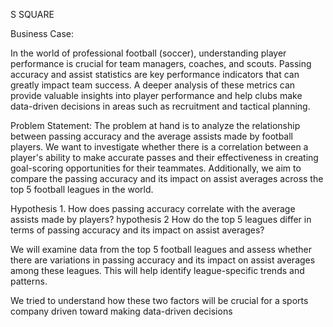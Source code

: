 
S SQUARE

Business Case:

In the world of professional football (soccer), understanding player performance is crucial for team managers, coaches, and scouts. Passing accuracy and assist statistics are key performance indicators that can greatly impact team success. A deeper analysis of these metrics can provide valuable insights into player performance and help clubs make data-driven decisions in areas such as recruitment and tactical planning.


Problem Statement:
The problem at hand is to analyze the relationship between passing accuracy and the average assists made by football players. We want to investigate whether there is a correlation between a player's ability to make accurate passes and their effectiveness in creating goal-scoring opportunities for their teammates. Additionally, we aim to compare the passing accuracy and its impact on assist averages across the top 5 football leagues in the world.



 Hypothesis 1. How does passing accuracy correlate with the average assists made by players?
 hypothesis 2 How do the top 5 leagues differ in terms of passing accuracy and its impact on assist averages?

We will examine data from the top 5 football leagues and assess whether there are variations in passing accuracy and its impact on assist averages among these leagues. This will help identify league-specific trends and patterns.
 

 We tried to understand how these two factors will be crucial for a sports company driven toward making data-driven decisions 
